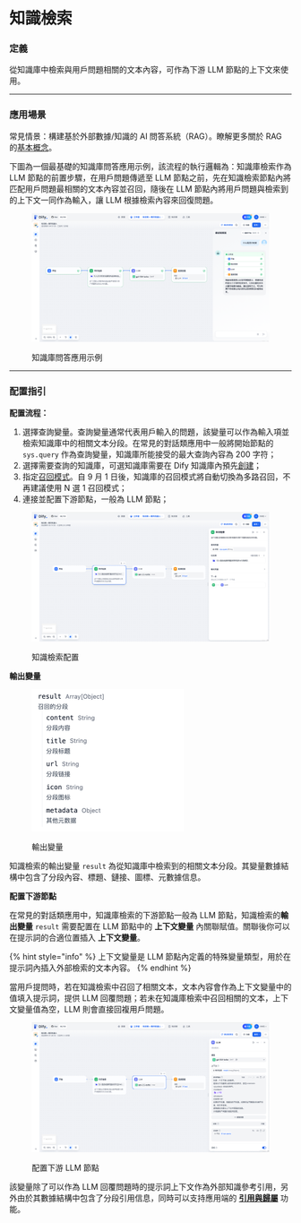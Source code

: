 # 知識檢索

### 定義

從知識庫中檢索與用戶問題相關的文本內容，可作為下游 LLM 節點的上下文來使用。



***

### 應用場景

常見情景：構建基於外部數據/知識的 AI 問答系統（RAG）。瞭解更多關於 RAG 的[基本概念](../../../learn-more/extended-reading/retrieval-augment/)。

下圖為一個最基礎的知識庫問答應用示例，該流程的執行邏輯為：知識庫檢索作為 LLM 節點的前置步驟，在用戶問題傳遞至 LLM 節點之前，先在知識檢索節點內將匹配用戶問題最相關的文本內容並召回，隨後在 LLM 節點內將用戶問題與檢索到的上下文一同作為輸入，讓 LLM 根據檢索內容來回復問題。

<figure><img src="../../../.gitbook/assets/image (244).png" alt=""><figcaption><p>知識庫問答應用示例</p></figcaption></figure>

***

### 配置指引

**配置流程：**

1. 選擇查詢變量。查詢變量通常代表用戶輸入的問題，該變量可以作為輸入項並檢索知識庫中的相關文本分段。在常見的對話類應用中一般將開始節點的 `sys.query` 作為查詢變量，知識庫所能接受的最大查詢內容為 200 字符；
2. 選擇需要查詢的知識庫，可選知識庫需要在 Dify 知識庫內預先[創建](../../knowledge-base/create-knowledge-and-upload-documents.md)；
3. 指定[召回模式](../../../learn-more/extended-reading/retrieval-augment/retrieval.md)。自 9 月 1 日後，知識庫的召回模式將自動切換為多路召回，不再建議使用 N 選 1 召回模式；
4. 連接並配置下游節點，一般為 LLM 節點；

<figure><img src="../../../.gitbook/assets/image (74).png" alt=""><figcaption><p>知識檢索配置</p></figcaption></figure>

**輸出變量**

<figure><img src="../../../.gitbook/assets/image (250).png" alt="" width="272"><figcaption><p>輸出變量</p></figcaption></figure>

知識檢索的輸出變量 `result` 為從知識庫中檢索到的相關文本分段。其變量數據結構中包含了分段內容、標題、鏈接、圖標、元數據信息。

**配置下游節點**

在常見的對話類應用中，知識庫檢索的下游節點一般為 LLM 節點，知識檢索的**輸出變量** `result` 需要配置在 LLM 節點中的 **上下文變量** 內關聯賦值。關聯後你可以在提示詞的合適位置插入 **上下文變量**。

{% hint style="info" %}
上下文變量是 LLM 節點內定義的特殊變量類型，用於在提示詞內插入外部檢索的文本內容。
{% endhint %}

當用戶提問時，若在知識檢索中召回了相關文本，文本內容會作為上下文變量中的值填入提示詞，提供 LLM 回覆問題；若未在知識庫檢索中召回相關的文本，上下文變量值為空，LLM 則會直接回複用戶問題。

<figure><img src="../../../.gitbook/assets/image (77).png" alt=""><figcaption><p>配置下游 LLM 節點</p></figcaption></figure>

該變量除了可以作為 LLM 回覆問題時的提示詞上下文作為外部知識參考引用，另外由於其數據結構中包含了分段引用信息，同時可以支持應用端的 [**引用與歸屬**](../../knowledge-base/retrieval-test-and-citation.md#id-2-yin-yong-yu-gui-shu) 功能。
